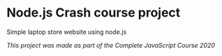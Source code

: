 # Node.js Crash course project

Simple laptop store website using node.js 

*This project was made as part of the Complete JavaScript Course 2020*


